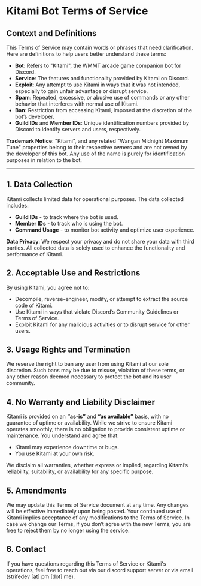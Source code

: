 # Kitami Bot Terms of Service

## Context and Definitions
This Terms of Service may contain words or phrases that need clarification. Here are definitions to help users better understand these terms:

- **Bot**: Refers to "Kitami", the WMMT arcade game companion bot for Discord.
- **Service**: The features and functionality provided by Kitami on Discord.
- **Exploit**: Any attempt to use Kitami in ways that it was not intended, especially to gain unfair advantage or disrupt service.
- **Spam**: Repeated, excessive, or abusive use of commands or any other behavior that interferes with normal use of Kitami.
- **Ban**: Restriction from accessing Kitami, imposed at the discretion of the bot’s developer.
- **Guild IDs** and **Member IDs**: Unique identification numbers provided by Discord to identify servers and users, respectively.

**Trademark Notice**: "Kitami", and any related "Wangan Midnight Maximum Tune" properties belong to their respective owners and are not owned by the developer of this bot. Any use of the name is purely for identification purposes in relation to the bot.

---

## 1. Data Collection
Kitami collects limited data for operational purposes. The data collected includes:
- **Guild IDs** - to track where the bot is used.
- **Member IDs** - to track who is using the bot.
- **Command Usage** - to monitor bot activity and optimize user experience.

**Data Privacy**: We respect your privacy and do not share your data with third parties. All collected data is solely used to enhance the functionality and performance of Kitami.

## 2. Acceptable Use and Restrictions
By using Kitami, you agree not to:
- Decompile, reverse-engineer, modify, or attempt to extract the source code of Kitami.
- Use Kitami in ways that violate Discord’s Community Guidelines or Terms of Service.
- Exploit Kitami for any malicious activities or to disrupt service for other users.

## 3. Usage Rights and Termination
We reserve the right to ban any user from using Kitami at our sole discretion. Such bans may be due to misuse, violation of these terms, or any other reason deemed necessary to protect the bot and its user community.

## 4. No Warranty and Liability Disclaimer
Kitami is provided on an **“as-is”** and **“as available”** basis, with no guarantee of uptime or availability. While we strive to ensure Kitami operates smoothly, there is no obligation to provide consistent uptime or maintenance. You understand and agree that:
- Kitami may experience downtime or bugs.
- You use Kitami at your own risk.

We disclaim all warranties, whether express or implied, regarding Kitami’s reliability, suitability, or availability for any specific purpose.

## 5. Amendments
We may update this Terms of Service document at any time. Any changes will be effective immediately upon being posted. Your continued use of Kitami implies acceptance of any modifications to the Terms of Service. In case we change our Terms, if you don’t agree with the new Terms, you are free to reject them by no longer using the service.

## 6. Contact
If you have questions regarding this Terms of Service or Kitami's operations, feel free to reach out via our discord support server or via email (strifedev [at] pm [dot] me).
